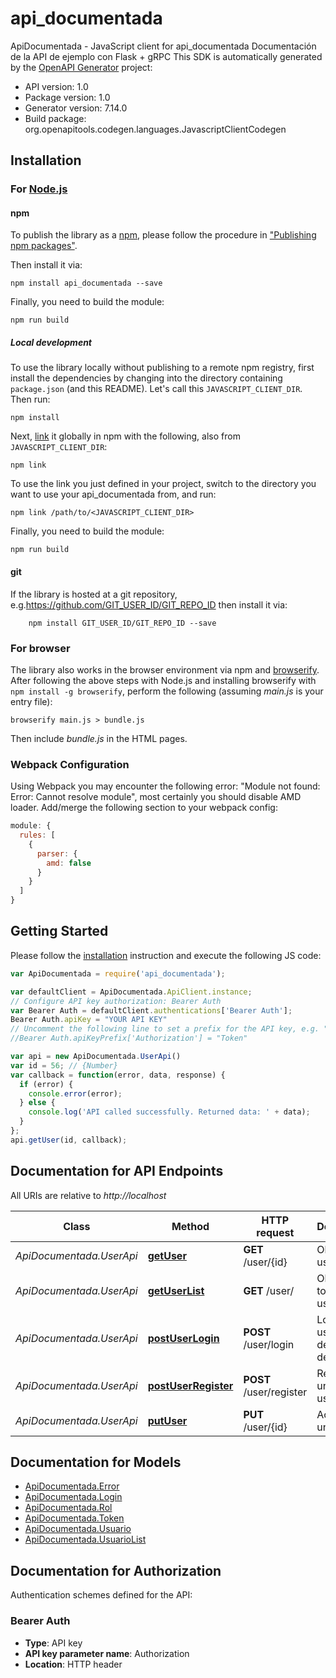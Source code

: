 # api_documentada

ApiDocumentada - JavaScript client for api_documentada
Documentación de la API de ejemplo con Flask + gRPC
This SDK is automatically generated by the [OpenAPI Generator](https://openapi-generator.tech) project:

- API version: 1.0
- Package version: 1.0
- Generator version: 7.14.0
- Build package: org.openapitools.codegen.languages.JavascriptClientCodegen

## Installation

### For [Node.js](https://nodejs.org/)

#### npm

To publish the library as a [npm](https://www.npmjs.com/), please follow the procedure in ["Publishing npm packages"](https://docs.npmjs.com/getting-started/publishing-npm-packages).

Then install it via:

```shell
npm install api_documentada --save
```

Finally, you need to build the module:

```shell
npm run build
```

##### Local development

To use the library locally without publishing to a remote npm registry, first install the dependencies by changing into the directory containing `package.json` (and this README). Let's call this `JAVASCRIPT_CLIENT_DIR`. Then run:

```shell
npm install
```

Next, [link](https://docs.npmjs.com/cli/link) it globally in npm with the following, also from `JAVASCRIPT_CLIENT_DIR`:

```shell
npm link
```

To use the link you just defined in your project, switch to the directory you want to use your api_documentada from, and run:

```shell
npm link /path/to/<JAVASCRIPT_CLIENT_DIR>
```

Finally, you need to build the module:

```shell
npm run build
```

#### git

If the library is hosted at a git repository, e.g.https://github.com/GIT_USER_ID/GIT_REPO_ID
then install it via:

```shell
    npm install GIT_USER_ID/GIT_REPO_ID --save
```

### For browser

The library also works in the browser environment via npm and [browserify](http://browserify.org/). After following
the above steps with Node.js and installing browserify with `npm install -g browserify`,
perform the following (assuming *main.js* is your entry file):

```shell
browserify main.js > bundle.js
```

Then include *bundle.js* in the HTML pages.

### Webpack Configuration

Using Webpack you may encounter the following error: "Module not found: Error:
Cannot resolve module", most certainly you should disable AMD loader. Add/merge
the following section to your webpack config:

```javascript
module: {
  rules: [
    {
      parser: {
        amd: false
      }
    }
  ]
}
```

## Getting Started

Please follow the [installation](#installation) instruction and execute the following JS code:

```javascript
var ApiDocumentada = require('api_documentada');

var defaultClient = ApiDocumentada.ApiClient.instance;
// Configure API key authorization: Bearer Auth
var Bearer Auth = defaultClient.authentications['Bearer Auth'];
Bearer Auth.apiKey = "YOUR API KEY"
// Uncomment the following line to set a prefix for the API key, e.g. "Token" (defaults to null)
//Bearer Auth.apiKeyPrefix['Authorization'] = "Token"

var api = new ApiDocumentada.UserApi()
var id = 56; // {Number} 
var callback = function(error, data, response) {
  if (error) {
    console.error(error);
  } else {
    console.log('API called successfully. Returned data: ' + data);
  }
};
api.getUser(id, callback);

```

## Documentation for API Endpoints

All URIs are relative to *http://localhost*

Class | Method | HTTP request | Description
------------ | ------------- | ------------- | -------------
*ApiDocumentada.UserApi* | [**getUser**](docs/UserApi.md#getUser) | **GET** /user/{id} | Obtener usuario
*ApiDocumentada.UserApi* | [**getUserList**](docs/UserApi.md#getUserList) | **GET** /user/ | Obtener todos los usuarios
*ApiDocumentada.UserApi* | [**postUserLogin**](docs/UserApi.md#postUserLogin) | **POST** /user/login | Login de usuario y devolución de JWT
*ApiDocumentada.UserApi* | [**postUserRegister**](docs/UserApi.md#postUserRegister) | **POST** /user/register | Registrar un nuevo usuario
*ApiDocumentada.UserApi* | [**putUser**](docs/UserApi.md#putUser) | **PUT** /user/{id} | Actualizar un usuario


## Documentation for Models

 - [ApiDocumentada.Error](docs/Error.md)
 - [ApiDocumentada.Login](docs/Login.md)
 - [ApiDocumentada.Rol](docs/Rol.md)
 - [ApiDocumentada.Token](docs/Token.md)
 - [ApiDocumentada.Usuario](docs/Usuario.md)
 - [ApiDocumentada.UsuarioList](docs/UsuarioList.md)


## Documentation for Authorization


Authentication schemes defined for the API:
### Bearer Auth


- **Type**: API key
- **API key parameter name**: Authorization
- **Location**: HTTP header

